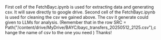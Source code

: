 First  cell of the FetchBayc.ipynb is used for extracting data and generating csv. It will save directly to google drive.
Second cell of the FetchBayc.ipynb is used for cleaning the csv we gained above. The csv it generate could given to LLMs for analysis. (Remember that in the row SRC = Path("/content/drive/MyDrive/BAYC/bayc_transfers_20250512_2125.csv"),change the name of csv to the one you need )
Thanks!
